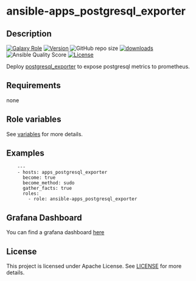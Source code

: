 # ansible-apps_postgresql_exporter

## Description

[![Galaxy Role](https://img.shields.io/badge/galaxy-apps_postgresql_exporter-purple?style=flat)](https://galaxy.ansible.com/lotusnoir/apps_postgresql_exporter)
[![Version](https://img.shields.io/github/release/lotusnoir/ansible-apps_postgresql_exporter.svg)](https://github.com/lotusnoir/ansible-apps_postgresql_exporter/releases/latest)
![GitHub repo size](https://img.shields.io/github/repo-size/lotusnoir/ansible-apps_postgresql_exporter?color=orange&style=flat)
[![downloads](https://img.shields.io/ansible/role/d/52267)](https://galaxy.ansible.com/lotusnoir/apps_postgresql_exporter)
![Ansible Quality Score](https://img.shields.io/ansible/quality/52267)
[![License](https://img.shields.io/badge/license-Apache--2.0-brightgreen?style=flat)](https://opensource.org/licenses/Apache-2.0)

Deploy [postgresql_exporter](https://github.com/wrouesnel/postgres_exporter) to expose postgresql metrics to prometheus.

## Requirements

none

## Role variables

See [variables](/defaults/main.yml) for more details.

## Examples

        ---
        - hosts: apps_postgresql_exporter
          become: true
          become_method: sudo
          gather_facts: true
          roles:
            - role: ansible-apps_postgresql_exporter

## Grafana Dashboard

You can find a grafana dashboard [here](https://grafana.com/grafana/dashboards/13556)

## License

This project is licensed under Apache License. See [LICENSE](/LICENSE) for more details.


